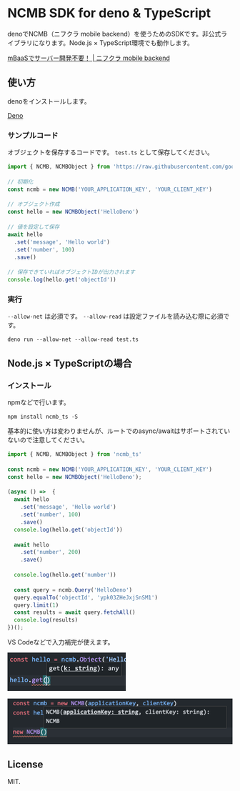 # NCMB SDK for deno & TypeScript

denoでNCMB（ニフクラ mobile backend）を使うためのSDKです。非公式ライブラリになります。Node.js × TypeScript環境でも動作します。

[mBaaSでサーバー開発不要！ | ニフクラ mobile backend](https://mbaas.nifcloud.com/)

## 使い方

denoをインストールします。

[Deno](https://deno.land/)

### サンプルコード

オブジェクトを保存するコードです。 `test.ts` として保存してください。

```js
import { NCMB, NCMBObject } from 'https://raw.githubusercontent.com/goofmint/ncmb_deno/master/ncmb.ts'

// 初期化
const ncmb = new NCMB('YOUR_APPLICATION_KEY', 'YOUR_CLIENT_KEY')

// オブジェクト作成
const hello = new NCMBObject('HelloDeno')

// 値を設定して保存
await hello
  .set('message', 'Hello world')
  .set('number', 100)
  .save()

// 保存できていればオブジェクトIDが出力されます
console.log(hello.get('objectId'))
```

### 実行

`--allow-net` は必須です。 `--allow-read` は設定ファイルを読み込む際に必須です。

```
deno run --allow-net --allow-read test.ts
```

## Node.js × TypeScriptの場合

### インストール

npmなどで行います。

```
npm install ncmb_ts -S
```

基本的に使い方は変わりませんが、ルートでのasync/awaitはサポートされていないので注意してください。

```ts
import { NCMB, NCMBObject } from 'ncmb_ts'

const ncmb = new NCMB('YOUR_APPLICATION_KEY', 'YOUR_CLIENT_KEY')
const hello = new NCMBObject('HelloDeno');

(async () =>  {
  await hello
    .set('message', 'Hello world')
    .set('number', 100)
    .save()
  console.log(hello.get('objectId'))

  await hello
    .set('number', 200)
    .save()

  console.log(hello.get('number'))

  const query = ncmb.Query('HelloDeno')
  query.equalTo('objectId', 'ypk03ZHeJxjSnSM1')
  query.limit(1)
  const results = await query.fetchAll()
  console.log(results)
})();
```

VS Codeなどで入力補完が使えます。

![](images/type_suggest_1.png)

![](images/type_suggest_2.png)

## License

MIT.
